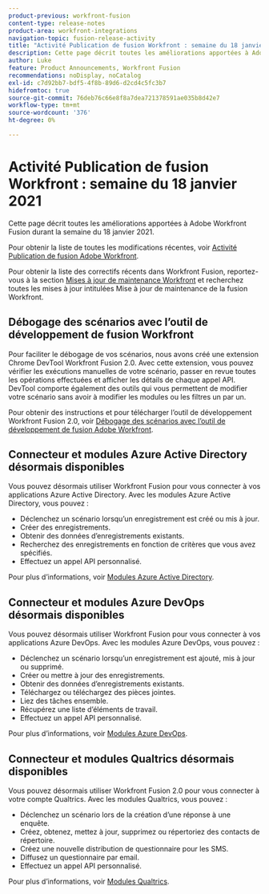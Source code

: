 ```yaml
---
product-previous: workfront-fusion
content-type: release-notes
product-area: workfront-integrations
navigation-topic: fusion-release-activity
title: "Activité Publication de fusion Workfront : semaine du 18 janvier 2021"
description: Cette page décrit toutes les améliorations apportées à Adobe Workfront Fusion durant la semaine du 18 janvier 2021.
author: Luke
feature: Product Announcements, Workfront Fusion
recommendations: noDisplay, noCatalog
exl-id: c7d92bb7-bdf5-4f8b-89d6-d2cd4c5fc3b7
hidefromtoc: true
source-git-commit: 76deb76c66e8f8a7dea721378591ae035b8d42e7
workflow-type: tm+mt
source-wordcount: '376'
ht-degree: 0%

---
```


# Activité Publication de fusion Workfront : semaine du 18 janvier 2021

Cette page décrit toutes les améliorations apportées à Adobe Workfront Fusion durant la semaine du 18 janvier 2021.

Pour obtenir la liste de toutes les modifications récentes, voir [Activité Publication de fusion Adobe Workfront](../../../product-announcements/product-releases/fusion-release-activity/fusion-release-activity.md).

Pour obtenir la liste des correctifs récents dans Workfront Fusion, reportez-vous à la section [Mises à jour de maintenance Workfront](https://experienceleague.adobe.com/docs/workfront-known-issues/releases/current-updates.html) et recherchez toutes les mises à jour intitulées Mise à jour de maintenance de la fusion Workfront.

## Débogage des scénarios avec l’outil de développement de fusion Workfront

Pour faciliter le débogage de vos scénarios, nous avons créé une extension Chrome DevTool Workfront Fusion 2.0. Avec cette extension, vous pouvez vérifier les exécutions manuelles de votre scénario, passer en revue toutes les opérations effectuées et afficher les détails de chaque appel API. DevTool comporte également des outils qui vous permettent de modifier votre scénario sans avoir à modifier les modules ou les filtres un par un.

Pour obtenir des instructions et pour télécharger l’outil de développement Workfront Fusion 2.0, voir [Débogage des scénarios avec l’outil de développement de fusion Adobe Workfront](../../../workfront-fusion/scenarios/debug-scenarios-with-dev-tool.md).

## Connecteur et modules Azure Active Directory désormais disponibles

Vous pouvez désormais utiliser Workfront Fusion pour vous connecter à vos applications Azure Active Directory. Avec les modules Azure Active Directory, vous pouvez :

* Déclenchez un scénario lorsqu’un enregistrement est créé ou mis à jour.
* Créer des enregistrements.
* Obtenir des données d’enregistrements existants.
* Recherchez des enregistrements en fonction de critères que vous avez spécifiés.
* Effectuez un appel API personnalisé.

Pour plus d’informations, voir [Modules Azure Active Directory](../../../workfront-fusion/apps-and-their-modules/azure-ad-modules.md).

## Connecteur et modules Azure DevOps désormais disponibles

Vous pouvez désormais utiliser Workfront Fusion pour vous connecter à vos applications Azure DevOps. Avec les modules Azure DevOps, vous pouvez :

* Déclenchez un scénario lorsqu’un enregistrement est ajouté, mis à jour ou supprimé.
* Créer ou mettre à jour des enregistrements.
* Obtenir des données d’enregistrements existants.
* Téléchargez ou téléchargez des pièces jointes.
* Liez des tâches ensemble.
* Récupérez une liste d’éléments de travail.
* Effectuez un appel API personnalisé.

Pour plus d’informations, voir [Modules Azure DevOps](../../../workfront-fusion/apps-and-their-modules/azure-dev-ops.md).

## Connecteur et modules Qualtrics désormais disponibles

Vous pouvez désormais utiliser Workfront Fusion 2.0 pour vous connecter à votre compte Qualtrics. Avec les modules Qualtrics, vous pouvez :

* Déclenchez un scénario lors de la création d’une réponse à une enquête.
* Créez, obtenez, mettez à jour, supprimez ou répertoriez des contacts de répertoire.
* Créez une nouvelle distribution de questionnaire pour les SMS.
* Diffusez un questionnaire par email.
* Effectuez un appel API personnalisé.

Pour plus d’informations, voir [Modules Qualtrics](../../../workfront-fusion/apps-and-their-modules/qualtrics-modules.md).
